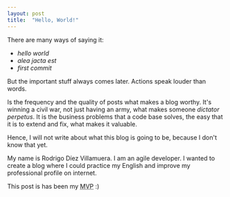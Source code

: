 ```yaml
---
layout: post
title:  "Hello, World!"
---
```


There are many ways of saying it:

- *hello world*
- *alea jacta est*
- *first commit*

But the important stuff always comes later. Actions speak louder than words<!--more-->.

Is the frequency and the quality of posts what makes a blog worthy. It's winning a civil war, not just having an army, what makes someone *dictator perpetus*. It is the business problems that a code base solves, the easy that it is to extend and fix, what makes it valuable.

Hence, I will not write about what this blog is going to be, because I don't know that yet.

My name is Rodrigo Díez Villamuera. I am an agile developer. I wanted to create a blog where I could practice my English and improve my professional profile on internet.

This post is has been my <abbr title="Minimum viable product" class="initialism">MVP</abbr> :)
